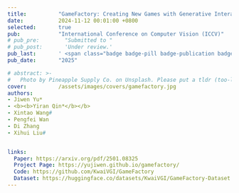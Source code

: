 ```yaml
---
title:          "GameFactory: Creating New Games with Generative Interactive Videos"
date:           2024-11-12 00:01:00 +0800
selected:       true
pub:            "International Conference on Computer Vision (ICCV)"
# pub_pre:        "Submitted to "
# pub_post:       'Under review.'
pub_last:       ' <span class="badge badge-pill badge-publication badge-success">Highlight</span>'
pub_date:       "2025"

# abstract: >-
#   Photo by Pineapple Supply Co. on Unsplash. Please put a tldr (too-long-didnt-read, 1~2 sentences) of your publication here. It is not recommended to put the actual abstract here because it is usually too long to fit in. $\LaTeX$ is supported. $a=b+c$.
cover:          /assets/images/covers/gamefactory.jpg
authors: 
- Jiwen Yu*
- <b><b>Yiran Qin*</b></b> 
- Xintao Wang#
- Pengfei Wan
- Di Zhang
- Xihui Liu#


links:
  Paper: https://arxiv.org/pdf/2501.08325
  Project Page: https://yujiwen.github.io/gamefactory/
  Code: https://github.com/KwaiVGI/GameFactory
  Dataset: https://huggingface.co/datasets/KwaiVGI/GameFactory-Dataset
---
```

